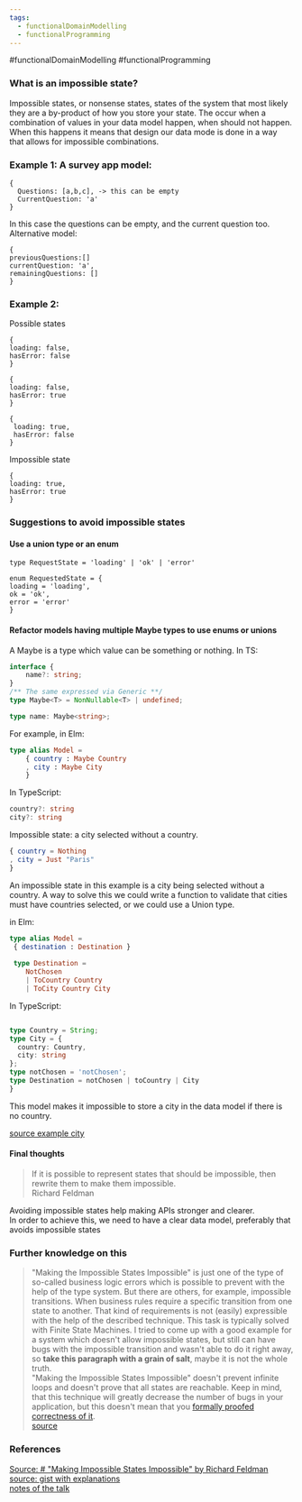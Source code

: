 ```yaml
---
tags:
  - functionalDomainModelling
  - functionalProgramming
---
```

#functionalDomainModelling #functionalProgramming

### What is an impossible state?


Impossible states, or nonsense states, states of the system that most likely they are a by-product of how you store your state. The occur when a combination of values in your data model happen, when should not happen.  
When this happens it means that design our data mode is done in a way that allows for impossible combinations.

### Example 1: A survey app model:

```
{
  Questions: [a,b,c], -> this can be empty
  CurrentQuestion: 'a'
}
```

In this case the questions can be empty, and the current question too.  
Alternative model:

```
{
previousQuestions:[]
currentQuestion: 'a', 
remainingQuestions: []
}
```



### Example 2:
Possible states
```
{
loading: false,
hasError: false
}
```

```
{
loading: false,
hasError: true
}
```

```
{
 loading: true,
 hasError: false
}
```

Impossible state

```
{
loading: true,
hasError: true
}
```


### Suggestions to avoid impossible states

#### Use a union type or an enum

```
type RequestState = 'loading' | 'ok' | 'error'

enum RequestedState = {
loading = 'loading',
ok = 'ok',
error = 'error'
}
```


#### Refactor models having multiple Maybe types to use enums or unions

A Maybe is a type which value can be something or nothing. In TS: 
```ts
interface {
	name?: string;
}
/** The same expressed via Generic **/
type Maybe<T> = NonNullable<T> | undefined;

type name: Maybe<string>;
```


For example, in Elm:
```elm
type alias Model =  
    { country : Maybe Country  
    , city : Maybe City  
    }
```

In TypeScript:

```ts
country?: string
city?: string
```


Impossible state: a city selected without a country.

```elm
{ country = Nothing  
, city = Just "Paris"  
}
```


An impossible state in this example is a city being selected without a country. A way to solve this we could write a function to validate that cities must have countries selected, or we could use a Union type.

in Elm:
```elm
type alias Model =  
 { destination : Destination }
 
 type Destination =  
    NotChosen  
    | ToCountry Country  
    | ToCity Country City
```

In TypeScript:
```ts

type Country = String;
type City = {
  country: Country,
  city: string
};
type notChosen = 'notChosen';
type Destination = notChosen | toCountry | City
}
```

This model makes it impossible to store a city in the data model if there is no country.

[source example city](https://medium.com/elm-shorts/how-to-make-impossible-states-impossible-c12a07e907b5)


#### Final thoughts

> If it is possible to represent states that should be impossible, then rewrite them to make them impossible.  
   Richard Feldman

Avoiding impossible states help making APIs stronger and clearer.  
In order to achieve this, we need to have a clear data model, preferably that avoids impossible states


### Further knowledge on this

> "Making the Impossible States Impossible" is just one of the type of so-called business logic errors which is possible to prevent with the help of the type system. But there are others, for example, impossible transitions. When business rules require a specific transition from one state to another. That kind of requirements is not (easily) expressible with the help of the described technique. This task is typically solved with Finite State Machines. I tried to come up with a good example for a system which doesn't allow impossible states, but still can have bugs with the impossible transition and wasn't able to do it right away, so **take this paragraph with a grain of salt**, maybe it is not the whole truth.  
  "Making the Impossible States Impossible" doesn't prevent infinite loops and doesn't prove that all states are reachable. Keep in mind, that this technique will greatly decrease the number of bugs in your application, but this doesn't mean that you [formally proofed correctness of it](https://www.hillelwayne.com/post/theorem-prover-showdown/).  
[source](https://github.com/stereobooster/pragmatic-types/blob/master/posts/making-impossible-states-impossible.md)



### References

[Source: # "Making Impossible States Impossible" by Richard Feldman](https://www.youtube.com/watch?v=IcgmSRJHu_8&list=WL&index=3)  
[source: gist with explanations](https://github.com/stereobooster/pragmatic-types/blob/master/posts/making-impossible-states-impossible.md)  
[notes of the talk](https://cadelwatson.com/blog/untitled/)
